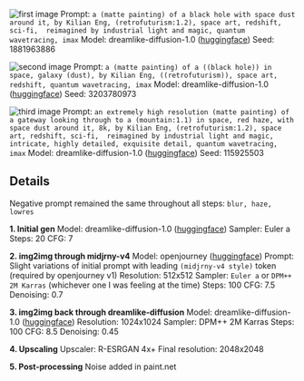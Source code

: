 ![first image](01.png)
Prompt: `a (matte painting) of a black hole with space dust around it, by Kilian Eng, (retrofuturism:1.2), space art, redshift, sci-fi,  reimagined by industrial light and magic, quantum wavetracing, imax`
Model: dreamlike-diffusion-1.0 ([huggingface](https://huggingface.co/dreamlike-art/dreamlike-diffusion-1.0))
Seed: 1881963886

![second image](02.png)
Prompt: `a (matte painting) of a ((black hole)) in space, galaxy (dust), by Kilian Eng, ((retrofuturism)), space art, redshift, quantum wavetracing, imax`
Model: dreamlike-diffusion-1.0 ([huggingface](https://huggingface.co/dreamlike-art/dreamlike-diffusion-1.0))
Seed: 3203780973

![third image](03.png)
Prompt: `an extremely high resolution (matte painting) of a gateway looking through to a (mountain:1.1) in space, red haze, with space dust around it, 8k, by Kilian Eng, (retrofuturism:1.2), space art, redshift, sci-fi,  reimagined by industrial light and magic, intricate, highly detailed, exquisite detail, quantum wavetracing, imax`
Model: dreamlike-diffusion-1.0 ([huggingface](https://huggingface.co/dreamlike-art/dreamlike-diffusion-1.0))
Seed: 115925503

## Details

Negative prompt remained the same throughout all steps:
`blur, haze, lowres`

**1. Initial gen**
Model: dreamlike-diffusion-1.0 ([huggingface](https://huggingface.co/dreamlike-art/dreamlike-diffusion-1.0))
Sampler: Euler a
Steps: 20
CFG: 7

**2. img2img through midjrny-v4**
Model: openjourney ([huggingface](https://huggingface.co/prompthero/openjourney))
Prompt: Slight variations of initial prompt with leading `(midjrny-v4 style)` token (required by openjourney v1)
Resolution: 512x512
Sampler: `Euler a` or `DPM++ 2M Karras` (whichever one I was feeling at the time)
Steps: 100
CFG: 7.5
Denoising: 0.7

**3. img2img back through dreamlike-diffusion**
Model: dreamlike-diffusion-1.0 ([huggingface](https://huggingface.co/dreamlike-art/dreamlike-diffusion-1.0))
Resolution: 1024x1024
Sampler: DPM++ 2M Karras
Steps: 100
CFG: 8.5
Denoising: 0.45

**4. Upscaling**
Upscaler: R-ESRGAN 4x+
Final resolution: 2048x2048

**5. Post-processing**
Noise added in paint.net


